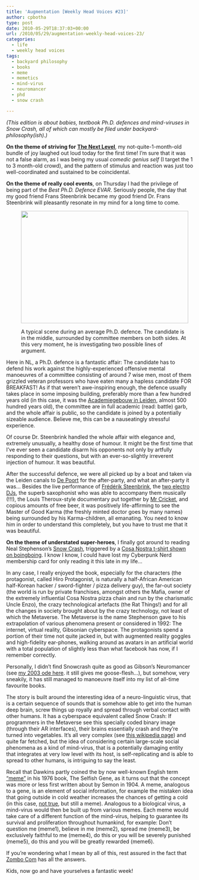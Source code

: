 ```yaml
---
title: 'Augmentation [Weekly Head Voices #23]'
author: cpbotha
type: post
date: 2010-05-29T18:37:03+00:00
url: /2010/05/29/augmentation-weekly-head-voices-23/
categories:
  - life
  - weekly head voices
tags:
  - backyard philosophy
  - books
  - meme
  - memetics
  - mind-virus
  - neuromancer
  - phd
  - snow crash

---
```

_(This edition is about babies, textbook Ph.D. defences and mind-viruses in Snow Crash, all of which can mostly be filed under backyard-philosophy(ish).)_

**On the theme of striving for** **[The Next Level][1]**, my not-quite-1-month-old bundle of joy laughed out loud today for the first time! I&#8217;m sure that it was not a false alarm, as I was being my usual _comedic genius self_ (I target the 1 to 3 month-old crowd), and the pattern of stimulus and reaction was just too well-coordinated and sustained to be coincidental.

**On the theme of really cool events**, on Thursday I had the privilege of being part of the _Best Ph.D. Defence EVAR_. Seriously people, the day that my good friend Frans Steenbrink became my good friend Dr. Frans Steenbrink will pleasantly resonate in my mind for a long time to come.<figure id="attachment_924" aria-describedby="caption-attachment-924" style="width: 450px" class="wp-caption aligncenter"><a href="http://cpbotha.net/wp-content/uploads/2010/05/matrix_fight.jpg" data-rel="lightbox-image-0" data-rl_title="" data-rl_caption="" title="">

<img data-attachment-id="924" data-permalink="https://cpbotha.net/2010/05/29/augmentation-weekly-head-voices-23/matrix_fight/" data-orig-file="https://cpbotha.net/wp-content/uploads/2010/05/matrix_fight.jpg" data-orig-size="450,302" data-comments-opened="1" data-image-meta="{&quot;aperture&quot;:&quot;0&quot;,&quot;credit&quot;:&quot;&quot;,&quot;camera&quot;:&quot;&quot;,&quot;caption&quot;:&quot;&quot;,&quot;created_timestamp&quot;:&quot;0&quot;,&quot;copyright&quot;:&quot;&quot;,&quot;focal_length&quot;:&quot;0&quot;,&quot;iso&quot;:&quot;0&quot;,&quot;shutter_speed&quot;:&quot;0&quot;,&quot;title&quot;:&quot;&quot;}" data-image-title="matrix_fight" data-image-description="" data-medium-file="https://cpbotha.net/wp-content/uploads/2010/05/matrix_fight-300x201.jpg" data-large-file="https://cpbotha.net/wp-content/uploads/2010/05/matrix_fight.jpg" class="size-full wp-image-924" title="matrix_fight" src="http://cpbotha.net/wp-content/uploads/2010/05/matrix_fight.jpg" alt="" width="450" height="302" srcset="https://cpbotha.net/wp-content/uploads/2010/05/matrix_fight.jpg 450w, https://cpbotha.net/wp-content/uploads/2010/05/matrix_fight-300x201.jpg 300w" sizes="(max-width: 450px) 85vw, 450px" /></a><figcaption id="caption-attachment-924" class="wp-caption-text">A typical scene during an average Ph.D. defence. The candidate is in the middle, surrounded by committee members on both sides. At this very moment, he is investigating two possible lines of argument.</figcaption></figure> 

Here in NL, a Ph.D. defence is a fantastic affair: The candidate has to defend his work against the highly-experienced offensive mental manoeuvres of a committee consisting of around 7 wise men, most of them grizzled veteran professors who have eaten many a hapless candidate FOR BREAKFAST! As if that weren&#8217;t awe-inspiring enough, the defence usually takes place in some imposing building, preferably more than a few hundred years old (in this case, it was the [Academiegebouw in Leiden][2], almost 500 hundred years old), the committee are in full academic (read: battle) garb, and the whole affair is public, so the candidate is joined by a potentially sizeable audience. Believe me, this can be a nauseatingly stressful experience.

Of course Dr. Steenbrink handled the whole affair with elegance and, extremely unusually, a healthy dose of humour. It might be the first time that I&#8217;ve ever seen a candidate disarm his opponents not only by artfully responding to their questions, but with an ever-so-slightly irreverent injection of humour. It was beautiful.

After the successful defence, we were all picked up by a boat and taken via the Leiden canals to [De Poort][3] for the after-party, and what an after-party it was&#8230; Besides the live performance of [Frédérik Steenbrink][4], the [two electro DJs][5], the superb saxophonist who was able to accompany them musically (!!!), the Louis Theroux-style documentary put together by [Mr Cricket][6], and copious amounts of free beer, it was positively life-affirming to see the Master of Good Karma (the freshly minted doctor goes by many names) being surrounded by his Karma-children, all emanating. You need to know him in order to understand this completely, but you have to trust me that it was beautiful.

**On the theme of understated super-heroes**, I finally got around to reading Neal Stephenson&#8217;s [Snow Crash][7], triggered by a [Cosa Nostra t-shirt shown on boingboing][8]. I know I know, I could have lost my Cyberpunk Nerd membership card for only reading it this late in my life&#8230;

In any case, I really enjoyed the book, especially for the characters (the protagonist, called Hiro Protagonist, is naturally a half-African American half-Korean hacker / sword-fighter / pizza delivery guy), the far-out society (the world is run by private franchises, amongst others the Mafia, owner of the extremely influential Cosa Nostra pizza chain and run by the charismatic Uncle Enzo), the crazy technological artefacts (the Rat Things!) and for all the changes in society brought about by the crazy technology, not least of which the Metaverse. The Metaverse is the name Stephenson gave to his extrapolation of various phenomena present or considered in 1992: The internet, virtual reality, Gibsonian cyberspace. The protagonists spend a portion of their time not quite jacked in, but with augmented reality goggles and high-fidelity ear-phones, walking around as avatars in an artificial world with a total population of slightly less than what facebook has now, if I remember correctly.

Personally, I didn&#8217;t find Snowcrash quite as good as Gibson&#8217;s Neuromancer (see [my 2003 ode here][9]. it still gives me goose-flesh&#8230;), but somehow, very sneakily, it has still managed to manoeuvre itself into my list of all-time favourite books.

The story is built around the interesting idea of a neuro-linguistic virus, that is a certain sequence of sounds that is somehow able to get into the human deep brain, screw things up royally and spread through verbal contact with other humans. It has a cyberspace equivalent called Snow Crash: If programmers in the Metaverse see this specially coded binary image (through their AR interfaces), their brains essentially crash and they&#8217;re turned into vegetables. It&#8217;s all very complex (see [this wikipedia page][10]) and quite far fetched, but the idea of considering certain large-scale social phenomena as a kind of mind-virus, that is a potentially damaging entity that integrates at very low level with its host, is self-replicating and is able to spread to other humans, is intriguing to say the least.

Recall that Dawkins partly coined the by now well-known English term [&#8220;meme&#8221;][11] in his 1976 book, The Selfish Gene, as it turns out that the concept was more or less first written about by Semon in 1904. A meme, analogous to a gene, is an element of social information, for example the mistaken idea that going outside in cold weather increases the chances of getting a cold (in this case, [not true][12], but still a meme). Analogous to a biological virus, a mind-virus would then be built up from various memes. Each meme would take care of a different function of the mind-virus, helping to guarantee its survival and proliferation throughout humankind, for example: Don&#8217;t question me (meme1), believe in me (meme2), spread me (meme3), be exclusively faithful to me (meme4), do this or you will be severely punished (meme5), do this and you will be greatly rewarded (meme6).

If you&#8217;re wondering what I mean by all of this, rest assured in the fact that [Zombo Com][13] has all the answers.

Kids, now go and have yourselves a fantastic week!

 [1]: http://cpbotha.net/2010/05/13/the-next-level-weekly-head-voices-22/ "next level blog post"
 [2]: http://nl.wikipedia.org/wiki/Academiegebouw_(Leiden) "Wikipedia page for Academiegebouw"
 [3]: http://www.poort.nl/content/view/12/26/ "De Poort website"
 [4]: http://www.frederiksteenbrink.com/ "Frédérik Steenbrink website"
 [5]: http://www.myspace.com/sonocracymain "Link to Sonocracy"
 [6]: http://www.clinicalgraphics.com/ "Website of Mr Cricket's business"
 [7]: http://en.wikipedia.org/wiki/Snow_Crash "Wikipedia page explaining Snow Crash"
 [8]: http://boingboing.net/2010/05/09/snow-crash-cosanostr.html "Cosa Nostra t-shirt on boingboing"
 [9]: http://cpbotha.net/2002/08/15/william-gibson-knew-it-then/ "Link to my Neuromancer blurb."
 [10]: http://en.wikipedia.org/wiki/Snow_Crash "Snow Crash wikipedia page"
 [11]: http://en.wikipedia.org/wiki/Meme "Wikipedia page on memes"
 [12]: http://cpbotha.net/2009/09/27/weekly-head-voices-5-google-docs-netbook-karma-common-cold/ "my blog post on cold not causing colds"
 [13]: http://zombo.com/ "Zombo Com website"
